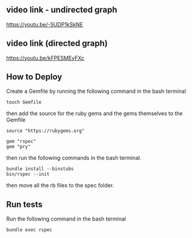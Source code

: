 ## video link - undirected graph
https://youtu.be/-5UDP1kSkNE

## video link (directed graph)
https://youtu.be/kFPESMEyFXc


## How to Deploy
Create a Gemfile by running the following command in the bash terminal
```
touch Gemfile
```

then add the source for the ruby gems and the gems themselves to the Gemfile

```
source "https://rubygems.org"

gem "rspec"
gem "pry"
```

then run the following commands in the bash terminal.

```
bundle install --binstubs
bin/rspec --init
```

then move all the rb files to the spec folder.

## Run tests
Run the following command in the bash terminal
```
bundle exec rspec
```